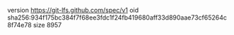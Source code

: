 version https://git-lfs.github.com/spec/v1
oid sha256:934f175bc384f7f68ee3fdc1f24fb419680aff33d890aae73cf65264c8f74e78
size 8957
